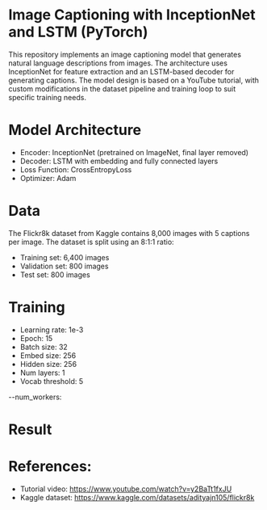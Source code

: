 # Image Captioning with InceptionNet and LSTM (PyTorch)
This repository implements an image captioning model that generates natural language descriptions from images. The architecture uses InceptionNet for feature extraction and an LSTM-based decoder for generating captions. The model design is based on a YouTube tutorial, with custom modifications in the dataset pipeline and training loop to suit specific training needs.

# Model Architecture
- Encoder: InceptionNet (pretrained on ImageNet, final layer removed)
- Decoder: LSTM with embedding and fully connected layers
- Loss Function: CrossEntropyLoss
- Optimizer: Adam

# Data
The Flickr8k dataset from Kaggle contains 8,000 images with 5 captions per image. The dataset is split using an 8:1:1 ratio:
- Training set: 6,400 images
- Validation set: 800 images
- Test set: 800 images

# Training
- Learning rate: 1e-3
- Epoch: 15
- Batch size: 32
- Embed size: 256
- Hidden size: 256
- Num layers: 1
- Vocab threshold: 5

--num_workers:
# Result


# References:
- Tutorial video: https://www.youtube.com/watch?v=y2BaTt1fxJU
- Kaggle dataset: https://www.kaggle.com/datasets/adityajn105/flickr8k
